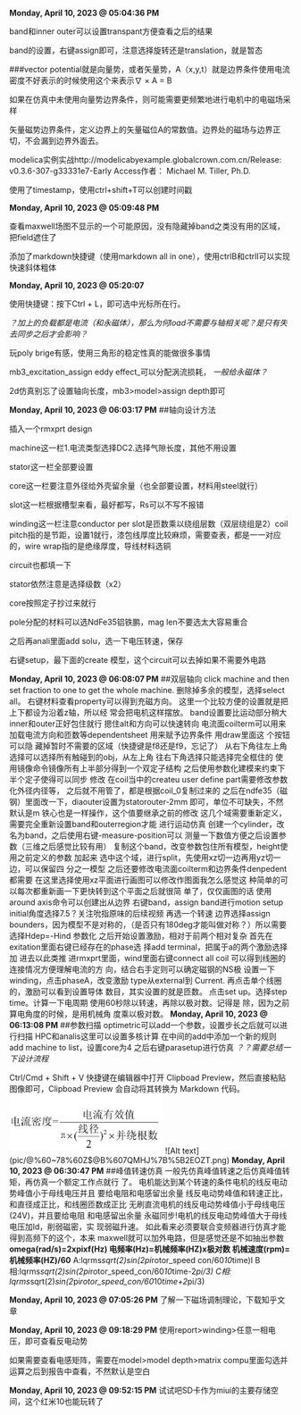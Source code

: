 **Monday, April 10, 2023 @ 05:04:36 PM**

band和inner outer可以设置transpant方便查看之后的结果

band的设置，右键assign即可，注意选择旋转还是translation，就是暂态

###vector potential就是向量势，或者矢量势，A（x,y,t）就是边界条件使用电流密度不好表示的时候使用这个来表示∇ × A = B

如果在仿真中未使用向量势边界条件，则可能需要更频繁地进行电机中的电磁场采样

矢量磁势边界条件，定义边界上的矢量磁位A的常数值。边界处的磁场与边界正切，不会漏到边界外面去。

modelica实例实战http://modelicabyexample.globalcrown.com.cn/Release: v0.3.6-307-g33331e7-Early Access作者： Michael M. Tiller, Ph.D.

使用了timestamp，使用ctrl+shift+T可以创建时间戳

**Monday, April 10, 2023 @ 05:09:48 PM**

查看maxwell场图不显示的一个可能原因，没有隐藏掉band之类没有用的区域，把field遮住了

添加了markdown快捷键（使用markdown all in one），使用ctrlB和ctrlI可以实现快速斜体粗体

**Monday, April 10, 2023 @ 05:20:07**

使用快捷键：按下Ctrl + L，即可选中光标所在行。

*？加上的负载都是电流（和永磁体），那么为何load不需要与轴相关呢？是只有失去同步之后才会影响？*

玩poly brige有感，使用三角形的稳定性真的能做很多事情

mb3_excitation_assign eddy effect_可以分配涡流损耗，
*一般给永磁体？*

2d仿真别忘了设置轴向长度，mb3>model>assign depth即可

**Monday, April 10, 2023 @ 06:03:17 PM**
##轴向设计方法

插入一个rmxprt design

machine这一栏1.电流类型选择DC2.选择气隙长度，其他不用设置

stator这一栏全部要设置

core这一栏要注意外径给外壳留余量（也全部要设置，材料用steel就行）

slot这一栏根据槽型来看，最好都写，Rs可以不写不报错

winding这一栏注意conductor per slot是匝数乘以绕组层数（双层绕组是2）coil pitch指的是节距，设置1就行，漆包线厚度比较麻烦，需要查表，都是一一对应的，wire wrap指的是绝缘厚度，导线材料选铜

circuit也都填一下

stator依然注意是选择级数（x2）

core按照定子抄过来就行

pole分配的材料可以选NdFe35铝铁鹏，mag len不要选太大容易重合

之后再anali里面add solu，选一下电压转速，保存

右键setup，最下面的create 模型，这个circuit可以去掉如果不需要外电路

**Monday, April 10, 2023 @ 06:08:07 PM**
##双层轴向
click machine and then set fraction to one to get the whole machine.
删除掉多余的模型，选择select all。
右键材料查看property可以得到充磁方向。
这里一个比较方便的设置就是把上下都设为沿着z轴，所以经
常会把电机这样摆放。
band设置要比运动部分稍大
inner和outer正好包住就行
摁住alt和方向可以快速转向
电流面coilterm可以用来加载电流方向和匝数等dependentsheet
用来赋予边界条件
用draw里面这
个按钮可以隐
藏掉暂时不需要的区域（快捷键是f8还是f9，忘记了）
从右下角往左上角选择可以选择所有触碰到的obj，从左上角
往右下角选择只能选择完全框住的
使用镜像命令镜像所有上半部分得到一个双定子结构
之后使用参数化建模来约束下半个定子使得可以同步
修改
在coil当中的createu user define part需要修改参数化外径内径等，
之后就不用管了，都是根据coil_0复制过来的
之后在ndfe35（磁钢）里面改一下，diaouter设置为statorouter-2mm
即可，单位不可缺失，不然默认是m
铁心也是一样操作，这个值要继承之前的修改
这几个域需要重新定义，需要完全重新设置band和outerregion才能
进行运动仿真
创建一个cylinder，改名为band，之后使用右键-measure-position可以
测量一下数值方便之后设置参数（三维之后感觉比较有用）
复制这个band，改变参数包住所有模型，height使用之前定义的参数
加起来
选中这个域，进行split，先使用xz切一边再用yz切一边，可以保留四
分之一模型
之后还要修改电流面coilterm和边界条件denpedent都需要
在这里选择使用xz平面进行画图可以修改作图面我怎么感觉这
种简单的可以每次都重新画一下更快转到这个平面之后就很简
单了，仅仅画图的话
使用
around axis命令可以创建出从边界
右键band，assign band进行motion setup
initial角度选择7.5？关注吮指原味的后续视频
再选一个转速
边界选择assign bounders，因为模型不是对称的，（是否只有180deg才能叫做对称？）所以需要选择Hdep=-Hind
参数化
之后开始设置激励，相对于前两个相对复杂
首先在exitation里面右键已经存在的phase选
择add terminal，把属于a的两个激励选择加
进去以此类推
进rmxprt里面，wind里面右键connect all coil
可以得到线圈的连接情况方便理解电流的方
向，结合右手定则可以确定磁钢的NS极
设置一下winding，点击phaseA，改变激励
type从external到 Current.
再点击单个线圈的，激励可以看到设置导体
数目，其实设置的就是匝数。
点击set up。选择step time。计算一下电周期
使用60秒除以转速，再除以极对数。记得是
除，因为之前算电角度的时候，是用机械角
度乘以极对数。
**Monday, April 10, 2023 @ 06:13:08 PM**
##参数扫描
optimetric可以add一个参数，设置步长之后就可以进行扫描
HPC和analis这里可以设置多核计算
在中间的add中添加一个新的规则
add machine to list，设置core为4
之后右键parasetup进行仿真
*？？需要总结一下设计流程*

Ctrl/Cmd + Shift + V 快捷键在编辑器中打开 Clipboad Preview，然后直接粘贴图像即可，Clipboad Preview 会自动将其转换为 Markdown 代码。
![Alt text](pic/%7DGYGG04R$I2O368J_5%25RQQK.png)
![Alt text](pic/@%60~78%60Z$@B%607QMHJ%7B%5B2EOZT.png)
**Monday, April 10, 2023 @ 06:30:47 PM**
##峰值转速仿真
一般先仿真峰值转速之后仿真峰值转矩，再仿真一个额定工作点就行
了。
电机能达到某个转速的条件电机的线反电动势峰值小于母线电压并且
要给电阻和电感留出余量
线反电动势峰值和转速正比，和直径成正比，和线圈匝数成正比
无刷直流电机的线反电动势峰值小于母线电压(24V)，并且要给电阻
和电感留出余量
永磁同步!电机的线反电动势峰值大于母线电压加ld，削弱磁密，实
现弱磁升速。
如此看来必须要联合变频器进行仿真才能得到高频下的这个，本来
maxwell就可以加外电路，但是感觉还是不如抽出参数
**omega(rad/s)=2xpixf(Hz)
电频率(Hz)=机械频率(HZ)x极对数
机械速度(rpm)=机械频率(HZ)/60**
A:lqrms*sqrt(2)*sin(2*pi*rotor_speed con/60*10*time)I
B相:lqrms*sqrt(2)*sin(2*pi*rotor_speed_con/60*10*time-2*pi/3)
C相: lqrms*sqrt(2)*sin(2*pi*rotor_speed_con/60*10*time+2*pi/3)

**Monday, April 10, 2023 @ 07:05:26 PM**
了解一下磁场调制理论，下载知乎文章

**Monday, April 10, 2023 @ 09:18:29 PM**
使用report>winding>任意一相电压，即可查看反电动势

如果需要查看电感矩阵，需要在model>model depth>matrix compu里面勾选并运算之后到报告中查看，不然默认是空白

**Monday, April 10, 2023 @ 09:52:15 PM**
试试吧SD卡作为miui的主要存储空间，这个红米10也能玩转了